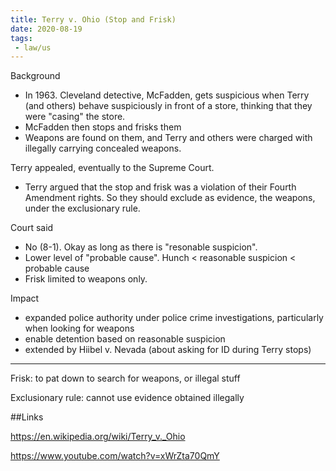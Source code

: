 ```yaml
---
title: Terry v. Ohio (Stop and Frisk)
date: 2020-08-19
tags:
 - law/us
---
```


Background
 - In 1963. Cleveland detective, McFadden, gets suspicious when Terry (and others) behave suspiciously in front of 
a store, thinking that they were "casing" the store. 
 - McFadden then stops and frisks them
 - Weapons are found on them, and Terry and others were charged with illegally carrying
concealed weapons.

Terry appealed, eventually to the Supreme Court.
 - Terry argued that the stop and frisk was a violation of their Fourth Amendment rights. So 
 they should exclude as evidence, the weapons, under the exclusionary rule.

Court said
 - No (8-1). Okay as long as there is "resonable suspicion".
 - Lower level of "probable cause". Hunch < reasonable suspicion < probable cause
 - Frisk limited to weapons only.
 
Impact
 - expanded police authority under police crime investigations, particularly when looking for weapons
 - enable detention based on reasonable suspicion
 - extended by Hiibel v. Nevada (about asking for ID during Terry stops)

---

Frisk: to pat down to search for weapons, or illegal stuff

Exclusionary rule: cannot use evidence obtained illegally

##Links  

<https://en.wikipedia.org/wiki/Terry_v._Ohio>  

<https://www.youtube.com/watch?v=xWrZta70QmY>
